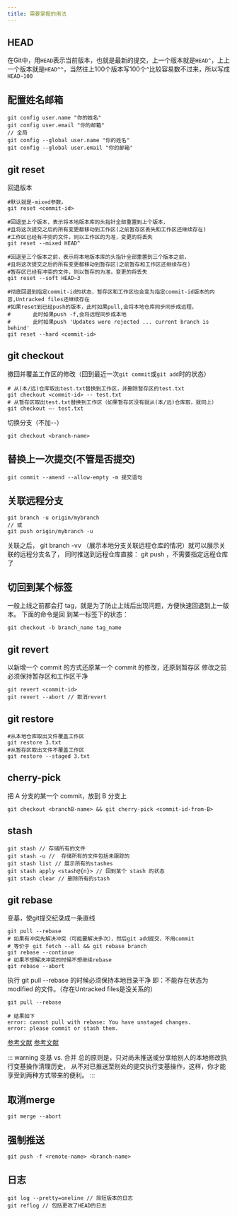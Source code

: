 ```yaml
---
title: 需要掌握的用法
---
```

## HEAD

在Git中，用`HEAD`表示当前版本，也就是最新的提交，上一个版本就是`HEAD^`，上上一个版本就是`HEAD^^`，当然往上100个版本写100个`^`比较容易数不过来，所以写成`HEAD~100`

## 配置姓名邮箱

```shell
git config user.name "你的姓名"
git config user.email "你的邮箱"
// 全局
git config --global user.name "你的姓名"
git config --global user.email "你的邮箱"
```

## git reset

回退版本

```shell
#默认就是-mixed参数。
git reset <commit-id>

#回退至上个版本，表示将本地版本库的头指针全部重置到上个版本，
#且将这次提交之后的所有变更都移动到工作区(之前暂存区丢失和工作区还继续存在)
#工作区已经有冲突的文件，则以工作区的为准，变更的将丢失
git reset --mixed HEAD^

#回退至三个版本之前，表示将本地版本库的头指针全部重置到三个版本之前，
#且将这次提交之后的所有变更都移动到暂存区(之前暂存和工作区还继续存在)
#暂存区已经有冲突的文件，则以暂存的为准，变更的将丢失
git reset --soft HEAD~3

#彻底回退到指定commit-id的状态，暂存区和工作区也会变为指定commit-id版本的内容,Untracked files还继续存在
#如果reset到已经push的版本，此时如果pull,会将本地仓库同步同步成远程，
#       此时如果push -f,会将远程同步成本地
#       此时如果push 'Updates were rejected ... current branch is behind'
git reset --hard <commit-id>
```

## git checkout

撤回并覆盖工作区的修改（回到最近一次`git commit`或`git add`时的状态）

```shell
# 从(本/远)仓库取出test.txt替换到工作区，并删除暂存区的test.txt
git checkout <commit-id> -- test.txt
# 从暂存区取出test.txt替换到工作区（如果暂存区没有就从(本/远)仓库取，就同上）
git checkout –- test.txt
```

切换分支（不加--）

```shell
git checkout <branch-name>
```

## 替换上一次提交(不管是否提交)

```
git commit --amend --allow-empty -m 提交语句
```

## 关联远程分支

```shell
git branch -u origin/mybranch
// 或
git push origin/mybranch -u
```

关联之后， git branch -vv （展示本地分支关联远程仓库的情况）就可以展示关联的远程分支名了，
同时推送到远程仓库直接： git push ，不需要指定远程仓库了

## 切回到某个标签

一般上线之前都会打 tag，就是为了防止上线后出现问题，方便快速回退到上一版本。
下面的命令是回 到某一标签下的状态：

```shell
git checkout -b branch_name tag_name
```

## git revert

以新增一个 commit 的方式还原某一个 commit 的修改，还原到暂存区
修改之前必须保持暂存区和工作区干净

```shell
git revert <commit-id>
git revert --abort // 取消revert
```

## git restore

```shell
#从本地仓库取出文件覆盖工作区
git restore 3.txt
#从暂存区取出文件不覆盖工作区
git restore --staged 3.txt
```

## cherry-pick

把 A 分支的某一个 commit，放到 B 分支上

```shell
git checkout <branchB-name> && git cherry-pick <commit-id-from-B>
```

## stash

```shell
git stash // 存储所有的文件
git stash -u //  存储所有的文件包括未跟踪的
git stash list // 展示所有的stashes
git stash apply <stash@{n}> // 回到某个 stash 的状态
git stash clear // 删除所有的stash
```

## git rebase

变基，使git提交纪录成一条直线

```shell
git pull --rebase
# 如果有冲突先解决冲突（可能要解决多次），然后git add提交，不用commit
# 等价于 git fetch --all && git rebase branch
git rebase --continue
# 如果不想解决冲突的时候不想继续rebase
git rebase --abort
```

执行 git pull --rebase 的时候必须保持本地目录干净
即：不能存在状态为 modified 的文件。（存在Untracked files是没关系的）

```shell
git pull --rebase

# 结果如下
error: cannot pull with rebase: You have unstaged changes.
error: please commit or stash them.
```

[参考文献](https://juejin.cn/post/6844903895160881166)
[参考文献](https://git-scm.com/book/zh/v2/Git-%E5%88%86%E6%94%AF-%E5%8F%98%E5%9F%BA)

::: warning 变基 vs. 合并
总的原则是，只对尚未推送或分享给别人的本地修改执行变基操作清理历史， 从不对已推送至别处的提交执行变基操作，这样，你才能享受到两种方式带来的便利。
:::

## 取消merge

```shell
git merge --abort
```

## 强制推送

```shell
git push -f <remote-name> <branch-name>
```

## 日志

```shell
git log --pretty=oneline // 简短版本的日志
git reflog // 包括更改了HEAD的日志
```
